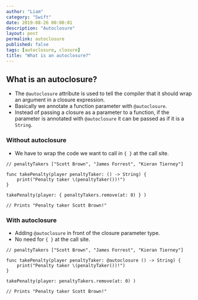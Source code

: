```yaml
---
author: "Liam"
category: "Swift"
date: 2019-08-26 00:00:01
description: "Autoclosure"
layout: post
permalink: autoclosure
published: false
tags: [autoclosure, closure]
title: "What is an autoclosure?"
---
```


## What is an autoclosure?

- The `@autoclosure` attribute is used to tell the compiler that it should wrap an argument in a closure expression.
- Basically we annotate a function parameter with `@autoclosure`.
- Instead of passing a closure as a parameter to a function, if the parameter is annotated with `@autoclosure` it can be passed as if it is a `String`.

### Without autoclosure

- We have to wrap the code we want to call in `{ }` at the call site.

```
// penaltyTakers ["Scott Brown", "James Forrest", "Kieran Tierney"]

func takePenalty(player penaltyTaker: () -> String) {
    print("Penalty taker \(penaltyTaker())!")
}

takePenalty(player: { penaltyTakers.remove(at: 0) } )

// Prints "Penalty taker Scott Brown!"
```

### With autoclosure

- Adding `@autoclosure` in front of the closure parameter type.
- No need for `{ }` at the call site.

```
// penaltyTakers ["Scott Brown", "James Forrest", "Kieran Tierney"]

func takePenalty(player penaltyTaker: @autoclosure () -> String) {
    print("Penalty taker \(penaltyTaker())!")
}

takePenalty(player: penaltyTakers.remove(at: 0) )

// Prints "Penalty taker Scott Brown!"
```
